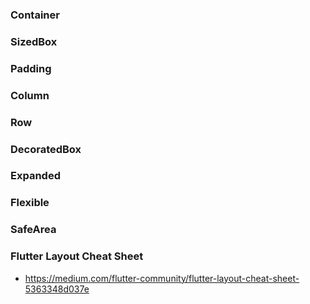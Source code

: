 ### Container

### SizedBox

### Padding

### Column

### Row

### DecoratedBox

### Expanded

### Flexible

### SafeArea

### Flutter Layout Cheat Sheet
  - https://medium.com/flutter-community/flutter-layout-cheat-sheet-5363348d037e